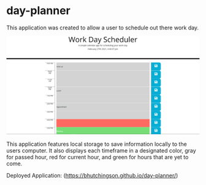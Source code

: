 # day-planner

This application was created to allow a user to schedule out there work day.

![screenshot](Assets/images/applicationScreenshot.png)

This application features local storage to save information locally to the users computer. It also displays each timeframe in a designated color, gray for passed hour, red for current hour, and green for hours that are yet to come.


Deployed Application:
(https://bhutchingson.github.io/day-planner/)



